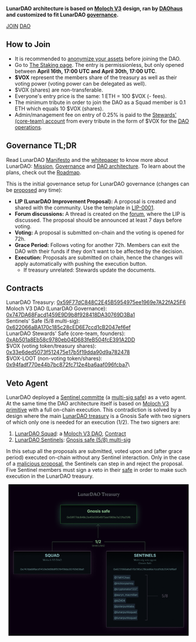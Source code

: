 
**LunarDAO architecture is based on [Moloch V3](https://github.com/Moloch-Mystics/Baal) design, ran by [DAOhaus](https://daohaus.club/moloch) and customized to fit LunarDAO [governance](https://github.com/lunardao/dao).**

<!---BUTTONS:--->

[JOIN](https://join.lunardao.net) [DAO](https://admin.daohaus.fun/#/molochv3/0x1/0x747da68facd1459e9d9b8f928418da30769d3ba1)


## How to Join

- It is recommended to [anonymize your assets](https://wiki.lunardao.net/anonymizing_assets.html) before joining the DAO.
- Go to [The Staking page](https://join.lunardao.net). The entry is permissionless, but only opened between **April 16th, 17:00 UTC and April 30th, 17:00 UTC**.
- **$VOX** represent the members share of the treasury as well as their voting power (voting power can be delegated as well).
- $VOX (shares) are non-transferable.
- Everyone's entry price is the same: 1 ETH = 100 $VOX (- fees).
- The minimum tribute in order to join the DAO as a Squad member is 0.1 ETH which equals 10 $VOX (shares).  
- Admin/management fee on entry of 0.25% is paid to the [Stewards' (core-team) account](https://app.safe.global/home?safe=eth:0xAb501a8Eb58c9780eb04D683feB504fcE391A2DD) from every tribute in the form of $VOX for the [DAO operations](https://github.com/lunardao/dao#stewards).

## Governance TL;DR

Read LunarDAO [Manifesto](https://wiki.lunardao.net) and the [whitepaper](https://github.com/lunardao/dao) to know more about LunarDAO: [Mission](https://github.com/lunardao/dao#mission), [Governance](https://github.com/lunardao/dao#governance) and [DAO architecture](https://github.com/lunardao/dao#lunardao-architecture). To learn about the plans, check out the [Roadmap](https://lunardao.net/roadmap.html). 

This is the initial governance setup for LunarDAO governance (changes can be [proposed](https://admin.daohaus.fun/#/molochv3/0x1/0x747da68facd1459e9d9b8f928418da30769d3ba1/proposals) any time):

- **LIP (LunarDAO Improvement Proposal):** A proposal is created and shared with the community. Use the template in [LIP-0001](https://github.com/lunardao/lip/blob/main/lip-0001.md).  
- **Forum discussions:** A thread is created on the [forum](https://forum.lunardao.net/c/proposals), where the LIP is discussed. The proposal should be announced at least 7 days before voting.
- **Voting:** A proposal is submitted on-chain and the voting is opened for 72h.
- **Grace Period:** Follows voting for another 72h. Members can exit the DAO with their funds if they don't want to be affected by the decision.  
- **Execution:** Proposals are submitted on chain, hence the changes will apply automatically with pushing the execution button.   
    - If treasury unrelated: Stewards update the documents.

## Contracts

LunarDAO Treasury: [0x59F77dC848C2E45B5954975ee1969e7A22fA25F6](https://app.safe.global/settings/setup?safe=eth:0x59f77dc848c2e45b5954975ee1969e7a22fa25f6)\
Moloch V3 DAO (LunarDAO Governance): [0x747DA68Facd1459E9D9b8f928418DA30769D3Ba1](https://etherscan.io/address/0x747DA68Facd1459E9D9b8f928418DA30769D3Ba1)\
Sentinels' Safe (5/8 multi-sig): [0x622066aBA170c185c28cED6E7ccd1cB2047ef6ef](https://app.safe.global/home?safe=eth:0x622066aBA170c185c28cED6E7ccd1cB2047ef6ef)\
LunarDAO Stewards' Safe (core-team, founders): [0xAb501a8Eb58c9780eb04D683feB504fcE391A2DD](https://app.safe.global/home?safe=eth:0xAb501a8Eb58c9780eb04D683feB504fcE391A2DD)\
$VOX (voting token/treasury shares): [0x33e6ded5073f512475e17b5f19dda90d9a782478](https://etherscan.io/address/0x33e6ded5073f512475e17b5f19dda90d9a782478)\
$VOX-LOOT (non-voting token/shares): [0x94fadf770e44b7bc872fc712e4ba6aaf096fcba7](https://etherscan.io/address/0x94fadf770e44b7bc872fc712e4ba6aaf096fcba7)\

## Veto Agent

LunarDAO deployed a [Sentinel committe](https://github.com/lunardao/dao#sentinels) (a [multi-sig safe](https://app.safe.global/home?safe=eth:0x622066aBA170c185c28cED6E7ccd1cB2047ef6ef))  as a veto agent. At the same time the DAO architecture itself is based on [Moloch V3 primitive](https://github.com/lunardao/dao#moloch-v3) with a full on-chain execution. This contradiction is solved by a design where the main [LunarDAO treasury](https://app.safe.global/settings/setup?safe=eth:0x59f77dc848c2e45b5954975ee1969e7a22fa25f6) is a Gnosis Safe with two signers of which only one is needed for an execution (1/2). The two signers are:

1. [LunarDAO Squad](https://github.com/lunardao/dao#squad): a [Moloch V3 DAO](https://github.com/lunardao/dao#moloch-v3), [Contract](https://etherscan.io/address/0x747DA68Facd1459E9D9b8f928418DA30769D3Ba1)
2. [LunarDAO Sentinels](https://github.com/lunardao/dao#sentinels): [Gnosis safe (5/8) multi-sig](https://app.safe.global/home?safe=eth:0x622066aBA170c185c28cED6E7ccd1cB2047ef6ef)

In this setup all the proposals are submitted, voted upon and (after grace period) executed on-chain without any Sentinel interaction. Only in the case of a [malicious proposal](https://github.com/lunardao/dao#sentinels), the Sentinels can step in and reject the proposal. Five Sentinel members must sign a veto in their [safe](https://app.safe.global/home?safe=eth:0x622066aBA170c185c28cED6E7ccd1cB2047ef6ef) in order to make such execution in the LunarDAO treasury. 

![](https://github.com/lunardao/dao/raw/master/pic/diagram_treasury.png)
